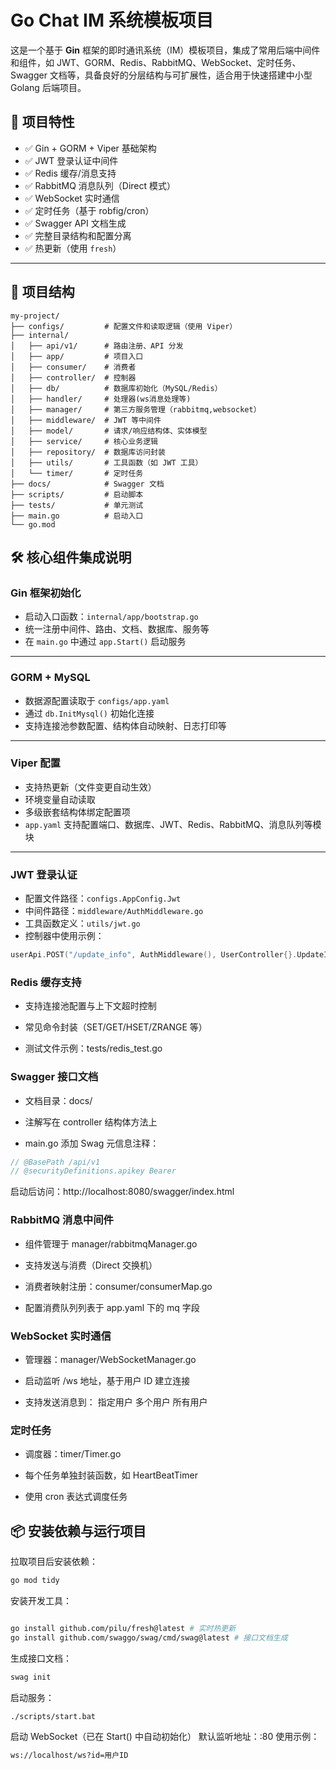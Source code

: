 # Go Chat IM 系统模板项目

这是一个基于 **Gin** 框架的即时通讯系统（IM）模板项目，集成了常用后端中间件和组件，如 JWT、GORM、Redis、RabbitMQ、WebSocket、定时任务、Swagger 文档等，具备良好的分层结构与可扩展性，适合用于快速搭建中小型 Golang 后端项目。

## 🚀 项目特性

- ✅ Gin + GORM + Viper 基础架构
- ✅ JWT 登录认证中间件
- ✅ Redis 缓存/消息支持
- ✅ RabbitMQ 消息队列（Direct 模式）
- ✅ WebSocket 实时通信
- ✅ 定时任务（基于 robfig/cron）
- ✅ Swagger API 文档生成
- ✅ 完整目录结构和配置分离
- ✅ 热更新（使用 `fresh`）

---

## 📁 项目结构

```text
my-project/
├── configs/         # 配置文件和读取逻辑（使用 Viper）
├── internal/
│   ├── api/v1/      # 路由注册、API 分发
│   ├── app/         # 项目入口
│   ├── consumer/    # 消费者
│   ├── controller/  # 控制器
│   ├── db/          # 数据库初始化（MySQL/Redis）
│   ├── handler/     # 处理器(ws消息处理等)
│   ├── manager/     # 第三方服务管理（rabbitmq,websocket）
│   ├── middleware/  # JWT 等中间件
│   ├── model/       # 请求/响应结构体、实体模型
│   ├── service/     # 核心业务逻辑
│   ├── repository/  # 数据库访问封装
│   ├── utils/       # 工具函数（如 JWT 工具）
│   └── timer/       # 定时任务
├── docs/            # Swagger 文档
├── scripts/         # 启动脚本
├── tests/           # 单元测试
├── main.go          # 启动入口
└── go.mod
```
## 🛠️ 核心组件集成说明

### Gin 框架初始化

- 启动入口函数：`internal/app/bootstrap.go`
- 统一注册中间件、路由、文档、数据库、服务等
- 在 `main.go` 中通过 `app.Start()` 启动服务

---

### GORM + MySQL

- 数据源配置读取于 `configs/app.yaml`
- 通过 `db.InitMysql()` 初始化连接
- 支持连接池参数配置、结构体自动映射、日志打印等

---

### Viper 配置

- 支持热更新（文件变更自动生效）
- 环境变量自动读取
- 多级嵌套结构体绑定配置项
- `app.yaml` 支持配置端口、数据库、JWT、Redis、RabbitMQ、消息队列等模块

---

### JWT 登录认证

- 配置文件路径：`configs.AppConfig.Jwt`
- 中间件路径：`middleware/AuthMiddleware.go`
- 工具函数定义：`utils/jwt.go`
- 控制器中使用示例：

```go
userApi.POST("/update_info", AuthMiddleware(), UserController{}.UpdateInfo)
```
### Redis 缓存支持
- 支持连接池配置与上下文超时控制

- 常见命令封装（SET/GET/HSET/ZRANGE 等）

- 测试文件示例：tests/redis_test.go

### Swagger 接口文档
- 文档目录：docs/

- 注解写在 controller 结构体方法上

- main.go 添加 Swag 元信息注释：

```go
// @BasePath /api/v1
// @securityDefinitions.apikey Bearer
```
启动后访问：http://localhost:8080/swagger/index.html

### RabbitMQ 消息中间件
- 组件管理于 manager/rabbitmqManager.go

- 支持发送与消费（Direct 交换机）

- 消费者映射注册：consumer/consumerMap.go

- 配置消费队列列表于 app.yaml 下的 mq 字段

### WebSocket 实时通信
- 管理器：manager/WebSocketManager.go

- 启动监听 /ws 地址，基于用户 ID 建立连接

- 支持发送消息到：
指定用户 多个用户 所有用户

### 定时任务
- 调度器：timer/Timer.go

- 每个任务单独封装函数，如 HeartBeatTimer

- 使用 cron 表达式调度任务

## 📦 安装依赖与运行项目
拉取项目后安装依赖：

```bash
go mod tidy
```
安装开发工具：

```bash

go install github.com/pilu/fresh@latest # 实时热更新
go install github.com/swaggo/swag/cmd/swag@latest # 接口文档生成
```
生成接口文档：
```bash
swag init
```
启动服务：

```bash
./scripts/start.bat
```

启动 WebSocket（已在 Start() 中自动初始化）
默认监听地址：:80 使用示例：

```bash
ws://localhost/ws?id=用户ID
```